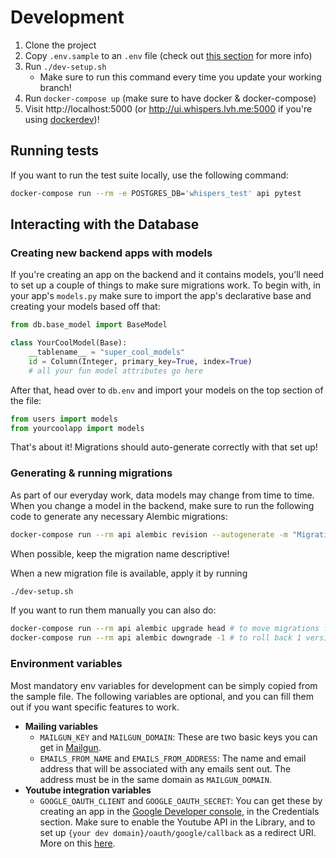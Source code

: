 # Development

1. Clone the project
2. Copy `.env.sample` to an `.env` file (check out [this section](#Environment-variables) for more info)
3. Run `./dev-setup.sh`
   - Make sure to run this command every time you update your working branch!
4. Run `docker-compose up` (make sure to have docker & docker-compose)
5. Visit http://localhost:5000 (or http://ui.whispers.lvh.me:5000 if you're using [dockerdev](https://github.com/waj/dockerdev))!

## Running tests

If you want to run the test suite locally, use the following command:

```zsh
docker-compose run --rm -e POSTGRES_DB='whispers_test' api pytest
```

## Interacting with the Database

### Creating new backend apps with models

If you're creating an app on the backend and it contains models, you'll need to set up a couple of things to make sure migrations work. To begin with, in your app's `models.py` make sure to import the app's declarative base and creating your models based off that:

```python
from db.base_model import BaseModel

class YourCoolModel(Base):
    __tablename__ = "super_cool_models"
    id = Column(Integer, primary_key=True, index=True)
    # all your fun model attributes go here
```

After that, head over to `db.env` and import your models on the top section of the file:

```python
from users import models
from yourcoolapp import models
```

That's about it! Migrations should auto-generate correctly with that set up!

### Generating & running migrations

As part of our everyday work, data models may change from time to time. When you change a model in the backend, make sure to run the following code to generate any necessary Alembic migrations:

```zsh
docker-compose run --rm api alembic revision --autogenerate -m "Migration name here!"
```

When possible, keep the migration name descriptive!

When a new migration file is available, apply it by running

```zsh
./dev-setup.sh
```

If you want to run them manually you can also do:

```zsh
docker-compose run --rm api alembic upgrade head # to move migrations forward
docker-compose run --rm api alembic downgrade -1 # to roll back 1 version
```

### Environment variables

Most mandatory env variables for development can be simply copied from the sample file. The following variables are optional, and you can fill them out if you want specific features to work.

- **Mailing variables**
  - `MAILGUN_KEY` and `MAILGUN_DOMAIN`: These are two basic keys you can get in [Mailgun](https://app.mailgun.com/app/dashboard).
  - `EMAILS_FROM_NAME` and `EMAILS_FROM_ADDRESS`: The name and email address that will be associated with any emails sent out. The address must be in the same domain as `MAILGUN_DOMAIN`.
- **Youtube integration variables**
  - `GOOGLE_OAUTH_CLIENT` and `GOOGLE_OAUTH_SECRET`: You can get these by creating an app in the [Google Developer console](https://console.cloud.google.com/), in the Credentials section. Make sure to enable the Youtube API in the Library, and to set up `{your dev domain}/oauth/google/callback` as a redirect URI. More  on this [here](https://developers.google.com/youtube/v3/live/guides/auth/server-side-web-apps).
